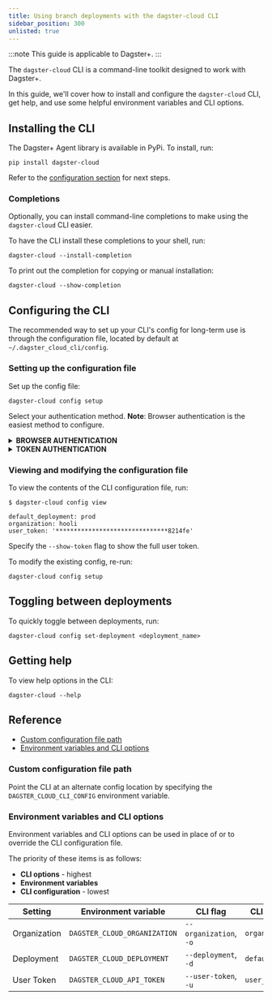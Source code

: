 ```yaml
---
title: Using branch deployments with the dagster-cloud CLI
sidebar_position: 300
unlisted: true
---
```


:::note
This guide is applicable to Dagster+.
:::

The `dagster-cloud` CLI is a command-line toolkit designed to work with Dagster+.

In this guide, we'll cover how to install and configure the `dagster-cloud` CLI, get help, and use some helpful environment variables and CLI options.

## Installing the CLI

The Dagster+ Agent library is available in PyPi. To install, run:

```shell
pip install dagster-cloud
```

Refer to the [configuration section](#configuring-the-cli) for next steps.

### Completions

Optionally, you can install command-line completions to make using the `dagster-cloud` CLI easier.

To have the CLI install these completions to your shell, run:

```shell
dagster-cloud --install-completion
```

To print out the completion for copying or manual installation:

```shell
dagster-cloud --show-completion
```

## Configuring the CLI

The recommended way to set up your CLI's config for long-term use is through the configuration file, located by default at `~/.dagster_cloud_cli/config`.

### Setting up the configuration file

Set up the config file:

```shell
dagster-cloud config setup
```

Select your authentication method. **Note**: Browser authentication is the easiest method to configure.

<details>
<summary><strong>BROWSER AUTHENTICATION</strong></summary>

The easiest way to set up is to authenticate through the browser.

```shell
$ dagster-cloud config setup
? How would you like to authenticate the CLI? (Use arrow keys)
 » Authenticate in browser
   Authenticate using token
Authorized for organization `hooli`

? Default deployment: prod
```

When prompted, you can specify a default deployment. If specified, a deployment won't be required in subsequent `dagster-cloud` commands. The default deployment for a new Dagster+ organization is `prod`.

</details>

<details>
<summary><strong>TOKEN AUTHENTICATION</strong></summary>

{/* Alternatively, you may authenticate using a user token. Refer to the [Managing user and agent tokens guide](/dagster-plus/account/managing-user-agent-tokens) for more info. */}
Alternatively, you may authenticate using a user token. Refer to the [Managing user and agent tokens guide](/todo) for more info.

```shell
$ dagster-cloud config setup
? How would you like to authenticate the CLI? (Use arrow keys)
   Authenticate in browser
 » Authenticate using token

? Dagster+ organization: hooli
? Dagster+ user token: *************************************
? Default deployment: prod
```

When prompted, specify the following:

- **Organization** - Your organization name as it appears in your Dagster+ URL. For example, if your Dagster+ instance is `https://hooli.dagster.cloud/`, this would be `hooli`.
- **User token** - The user token.
- **Default deployment** - **Optional**. A default deployment. If specified, a deployment won't be required in subsequent `dagster-cloud` commands. The default deployment for a new Dagster+ organization is `prod`.

</details>

### Viewing and modifying the configuration file

To view the contents of the CLI configuration file, run:

```shell
$ dagster-cloud config view

default_deployment: prod
organization: hooli
user_token: '*******************************8214fe'
```

Specify the `--show-token` flag to show the full user token.

To modify the existing config, re-run:

```shell
dagster-cloud config setup
```

## Toggling between deployments

To quickly toggle between deployments, run:

```shell
dagster-cloud config set-deployment <deployment_name>
```

## Getting help

To view help options in the CLI:

```shell
dagster-cloud --help
```

## Reference

- [Custom configuration file path](#custom-configuration-file-path)
- [Environment variables and CLI options](#environment-variables-and-cli-options)

### Custom configuration file path

Point the CLI at an alternate config location by specifying the `DAGSTER_CLOUD_CLI_CONFIG` environment variable.

### Environment variables and CLI options

Environment variables and CLI options can be used in place of or to override the CLI configuration file.

The priority of these items is as follows:

- **CLI options** - highest
- **Environment variables**
- **CLI configuration** - lowest

| Setting      | Environment variable         | CLI flag               | CLI config value     |
| ------------ | ---------------------------- | ---------------------- | -------------------- |
| Organization | `DAGSTER_CLOUD_ORGANIZATION` | `--organization`, `-o` | `organization`       |
| Deployment   | `DAGSTER_CLOUD_DEPLOYMENT`   | `--deployment`, `-d`   | `default_deployment` |
| User Token   | `DAGSTER_CLOUD_API_TOKEN`    | `--user-token`, `-u`   | `user_token`         |

